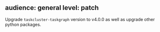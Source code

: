 audience: general
level: patch
---
Upgrade `taskcluster-taskgraph` version to v4.0.0 as well as upgrade other python packages.
